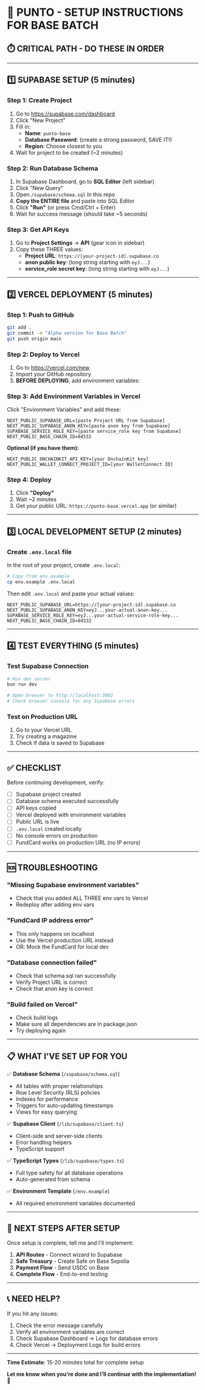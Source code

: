 # 🚀 PUNTO - SETUP INSTRUCTIONS FOR BASE BATCH

## ⏱️ CRITICAL PATH - DO THESE IN ORDER

---

## 1️⃣ SUPABASE SETUP (5 minutes)

### Step 1: Create Project
1. Go to https://supabase.com/dashboard
2. Click "New Project"
3. Fill in:
   - **Name**: `punto-base`
   - **Database Password**: (create a strong password, SAVE IT!)
   - **Region**: Choose closest to you
4. Wait for project to be created (~2 minutes)

### Step 2: Run Database Schema
1. In Supabase Dashboard, go to **SQL Editor** (left sidebar)
2. Click "New Query"
3. Open `/supabase/schema.sql` in this repo
4. **Copy the ENTIRE file** and paste into SQL Editor
5. Click **"Run"** (or press Cmd/Ctrl + Enter)
6. Wait for success message (should take ~5 seconds)

### Step 3: Get API Keys
1. Go to **Project Settings** → **API** (gear icon in sidebar)
2. Copy these THREE values:
   - **Project URL**: `https://[your-project-id].supabase.co`
   - **anon public key**: (long string starting with `eyJ...`)
   - **service_role secret key**: (long string starting with `eyJ...`)

---

## 2️⃣ VERCEL DEPLOYMENT (5 minutes)

### Step 1: Push to GitHub
```bash
git add .
git commit -m "Alpha version for Base Batch"
git push origin main
```

### Step 2: Deploy to Vercel
1. Go to https://vercel.com/new
2. Import your GitHub repository
3. **BEFORE DEPLOYING**, add environment variables:

### Step 3: Add Environment Variables in Vercel
Click "Environment Variables" and add these:

```
NEXT_PUBLIC_SUPABASE_URL=[paste Project URL from Supabase]
NEXT_PUBLIC_SUPABASE_ANON_KEY=[paste anon key from Supabase]
SUPABASE_SERVICE_ROLE_KEY=[paste service_role key from Supabase]
NEXT_PUBLIC_BASE_CHAIN_ID=84532
```

**Optional (if you have them):**
```
NEXT_PUBLIC_ONCHAINKIT_API_KEY=[your OnchainKit key]
NEXT_PUBLIC_WALLET_CONNECT_PROJECT_ID=[your WalletConnect ID]
```

### Step 4: Deploy
1. Click **"Deploy"**
2. Wait ~2 minutes
3. Get your public URL: `https://punto-base.vercel.app` (or similar)

---

## 3️⃣ LOCAL DEVELOPMENT SETUP (2 minutes)

### Create `.env.local` file
In the root of your project, create `.env.local`:

```bash
# Copy from env.example
cp env.example .env.local
```

Then edit `.env.local` and paste your actual values:

```
NEXT_PUBLIC_SUPABASE_URL=https://[your-project-id].supabase.co
NEXT_PUBLIC_SUPABASE_ANON_KEY=eyJ...your-actual-anon-key...
SUPABASE_SERVICE_ROLE_KEY=eyJ...your-actual-service-role-key...
NEXT_PUBLIC_BASE_CHAIN_ID=84532
```

---

## 4️⃣ TEST EVERYTHING (5 minutes)

### Test Supabase Connection
```bash
# Run dev server
bun run dev

# Open browser to http://localhost:3002
# Check browser console for any Supabase errors
```

### Test on Production URL
1. Go to your Vercel URL
2. Try creating a magazine
3. Check if data is saved to Supabase

---

## ✅ CHECKLIST

Before continuing development, verify:

- [ ] Supabase project created
- [ ] Database schema executed successfully
- [ ] API keys copied
- [ ] Vercel deployed with environment variables
- [ ] Public URL is live
- [ ] `.env.local` created locally
- [ ] No console errors on production
- [ ] FundCard works on production URL (no IP errors)

---

## 🆘 TROUBLESHOOTING

### "Missing Supabase environment variables"
- Check that you added ALL THREE env vars to Vercel
- Redeploy after adding env vars

### "FundCard IP address error"
- This only happens on localhost
- Use the Vercel production URL instead
- OR: Mock the FundCard for local dev

### "Database connection failed"
- Check that schema.sql ran successfully
- Verify Project URL is correct
- Check that anon key is correct

### "Build failed on Vercel"
- Check build logs
- Make sure all dependencies are in package.json
- Try deploying again

---

## 📋 WHAT I'VE SET UP FOR YOU

✅ **Database Schema** (`/supabase/schema.sql`)
- All tables with proper relationships
- Row Level Security (RLS) policies
- Indexes for performance
- Triggers for auto-updating timestamps
- Views for easy querying

✅ **Supabase Client** (`/lib/supabase/client.ts`)
- Client-side and server-side clients
- Error handling helpers
- TypeScript support

✅ **TypeScript Types** (`/lib/supabase/types.ts`)
- Full type safety for all database operations
- Auto-generated from schema

✅ **Environment Template** (`/env.example`)
- All required environment variables documented

---

## 🎯 NEXT STEPS AFTER SETUP

Once setup is complete, tell me and I'll implement:

1. **API Routes** - Connect wizard to Supabase
2. **Safe Treasury** - Create Safe on Base Sepolia
3. **Payment Flow** - Send USDC on Base
4. **Complete Flow** - End-to-end testing

---

## 📞 NEED HELP?

If you hit any issues:
1. Check the error message carefully
2. Verify all environment variables are correct
3. Check Supabase Dashboard → Logs for database errors
4. Check Vercel → Deployment Logs for build errors

---

**Time Estimate**: 15-20 minutes total for complete setup

**Let me know when you're done and I'll continue with the implementation!** 🚀


